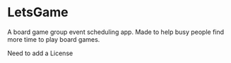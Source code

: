 # LetsGame

A board game group event scheduling app. Made to help busy people find more time to play board games.

Need to add a License
